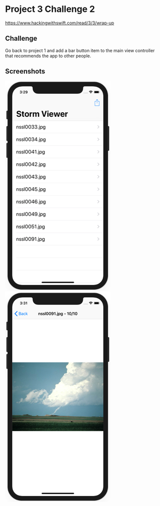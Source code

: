 # Project 3 Challenge 2

https://www.hackingwithswift.com/read/3/3/wrap-up

## Challenge

Go back to project 1 and add a bar button item to the main view controller that recommends the app to other people.

## Screenshots

![screenshot1](screenshots/screen01.png)
![screenshot2](screenshots/screen02.png)
